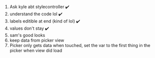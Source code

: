 1. Ask kyle abt stylecontroller ✔️
2. understand the code lol ✔️
3. labels editible at end (kind of lol) ✔️
4. values don't stay ✔️
5. sam's good looks
6. keep data from picker view
7. Picker only gets data when touched, set the var to the first thing in the picker when view did load
